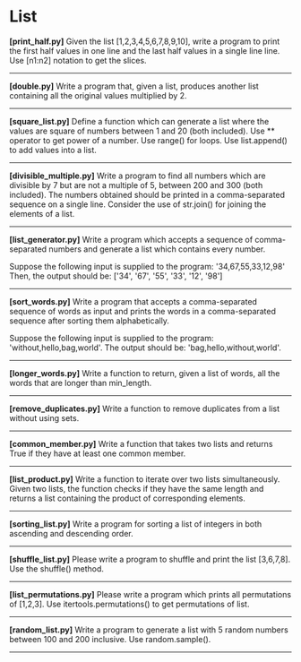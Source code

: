 # List

**[print_half.py]** Given the list [1,2,3,4,5,6,7,8,9,10], write a program to print the first half values in one line and the last half values in a single line line. Use [n1:n2] notation to get the slices.

---

**[double.py]** Write a program that, given a list, produces another list containing all the original values multiplied by 2.

---

**[square_list.py]** Define a function which can generate a list where the values are square of numbers between 1 and 20 (both included). Use ** operator to get power of a number. Use range() for loops. Use list.append() to add values into a list.

---

**[divisible_multiple.py]** Write a program to find all numbers which are divisible by 7 but are not a multiple of 5, between 200 and 300 (both included). The numbers obtained should be printed in a comma-separated sequence on a single line. Consider the use of str.join() for joining the elements of a list.

---

**[list_generator.py]** Write a program which accepts a sequence of comma-separated numbers and generate a list which contains every number. 

Suppose the following input is supplied to the program: '34,67,55,33,12,98'
Then, the output should be: ['34', '67', '55', '33', '12', '98']

---

**[sort_words.py]** Write a program that accepts a comma-separated sequence of words as input and prints the words in a comma-separated sequence after sorting them alphabetically. 

Suppose the following input is supplied to the program: 'without,hello,bag,world'.
The output should be: 'bag,hello,without,world'.

---

**[longer_words.py]** Write a function to return, given a list of words, all the words that are longer than min_length.

---

**[remove_duplicates.py]** Write a function to remove duplicates from a list without using sets.

---

**[common_member.py]** Write a function that takes two lists and returns True if they have at least one common member.

---

**[list_product.py]** Write a function to iterate over two lists simultaneously. Given two lists, the function checks if they have the same length and returns a list containing the product of corresponding elements.

---

**[sorting_list.py]** Write a program for sorting a list of integers in both ascending and descending order.

---

**[shuffle_list.py]** Please write a program to shuffle and print the list [3,6,7,8]. Use the shuffle() method.

---

**[list_permutations.py]** Please write a program which prints all permutations of [1,2,3]. Use itertools.permutations() to get permutations of list.

---

**[random_list.py]** Write a program to generate a list with 5 random numbers between 100 and 200 inclusive. Use random.sample().

---

